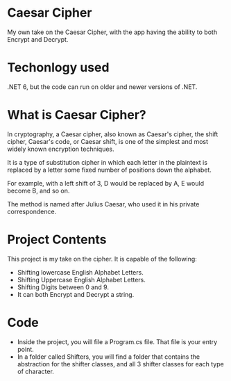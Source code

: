# Caesar Cipher
My own take on the Caesar Cipher, with the app having the ability to both Encrypt and Decrypt.

# Techonlogy used
.NET 6, but the code can run on older and newer versions of .NET.

# What is Caesar Cipher?
In cryptography, a Caesar cipher, also known as Caesar's cipher, the shift cipher, Caesar's code, or Caesar shift, is one of the simplest and most widely known encryption techniques.

It is a type of substitution cipher in which each letter in the plaintext is replaced by a letter some fixed number of positions down the alphabet.

For example, with a left shift of 3, D would be replaced by A, E would become B, and so on.

The method is named after Julius Caesar, who used it in his private correspondence.

# Project Contents
This project is my take on the cipher. It is capable of the following:
- Shifting lowercase English Alphabet Letters.
- Shifting Uppercase English Alphabet Letters.
- Shifting Digits between 0 and 9.
- It can both Encrypt and Decrypt a string.

# Code
- Inside the project, you will file a Program.cs file. That file is your entry point.
- In a folder called Shifters, you will find a folder that contains the abstraction for the shifter classes, and all 3 shifter classes for each type of character.
